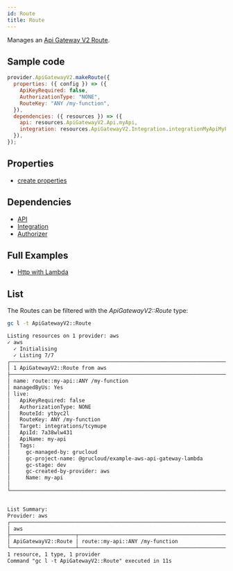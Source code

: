 ```yaml
---
id: Route
title: Route
---
```


Manages an [Api Gateway V2 Route](https://console.aws.amazon.com/apigateway/main/apis).

## Sample code

```js
provider.ApiGatewayV2.makeRoute({
  properties: ({ config }) => ({
    ApiKeyRequired: false,
    AuthorizationType: "NONE",
    RouteKey: "ANY /my-function",
  }),
  dependencies: ({ resources }) => ({
    api: resources.ApiGatewayV2.Api.myApi,
    integration: resources.ApiGatewayV2.Integration.integrationMyApiMyFunction,
  }),
});
```

## Properties

- [create properties](https://docs.aws.amazon.com/AWSJavaScriptSDK/latest/AWS/ApiGatewayV2.html#createRoute-property)

## Dependencies

- [API](./Api.md)
- [Integration](./Integration.md)
- [Authorizer](./Authorizer.md)

## Full Examples

- [Http with Lambda](https://github.com/grucloud/grucloud/tree/main/examples/aws/api-gateway-v2/http-lambda)

## List

The Routes can be filtered with the _ApiGatewayV2::Route_ type:

```sh
gc l -t ApiGatewayV2::Route
```

```txt
Listing resources on 1 provider: aws
✓ aws
  ✓ Initialising
  ✓ Listing 7/7
┌────────────────────────────────────────────────────────────────────────────────────┐
│ 1 ApiGatewayV2::Route from aws                                                     │
├────────────────────────────────────────────────────────────────────────────────────┤
│ name: route::my-api::ANY /my-function                                              │
│ managedByUs: Yes                                                                   │
│ live:                                                                              │
│   ApiKeyRequired: false                                                            │
│   AuthorizationType: NONE                                                          │
│   RouteId: ytbyc2l                                                                 │
│   RouteKey: ANY /my-function                                                       │
│   Target: integrations/tcymupe                                                     │
│   ApiId: 7a38wlw431                                                                │
│   ApiName: my-api                                                                  │
│   Tags:                                                                            │
│     gc-managed-by: grucloud                                                        │
│     gc-project-name: @grucloud/example-aws-api-gateway-lambda                      │
│     gc-stage: dev                                                                  │
│     gc-created-by-provider: aws                                                    │
│     Name: my-api                                                                   │
│                                                                                    │
└────────────────────────────────────────────────────────────────────────────────────┘


List Summary:
Provider: aws
┌───────────────────────────────────────────────────────────────────────────────────┐
│ aws                                                                               │
├─────────────────────┬─────────────────────────────────────────────────────────────┤
│ ApiGatewayV2::Route │ route::my-api::ANY /my-function                             │
└─────────────────────┴─────────────────────────────────────────────────────────────┘
1 resource, 1 type, 1 provider
Command "gc l -t ApiGatewayV2::Route" executed in 11s
```
